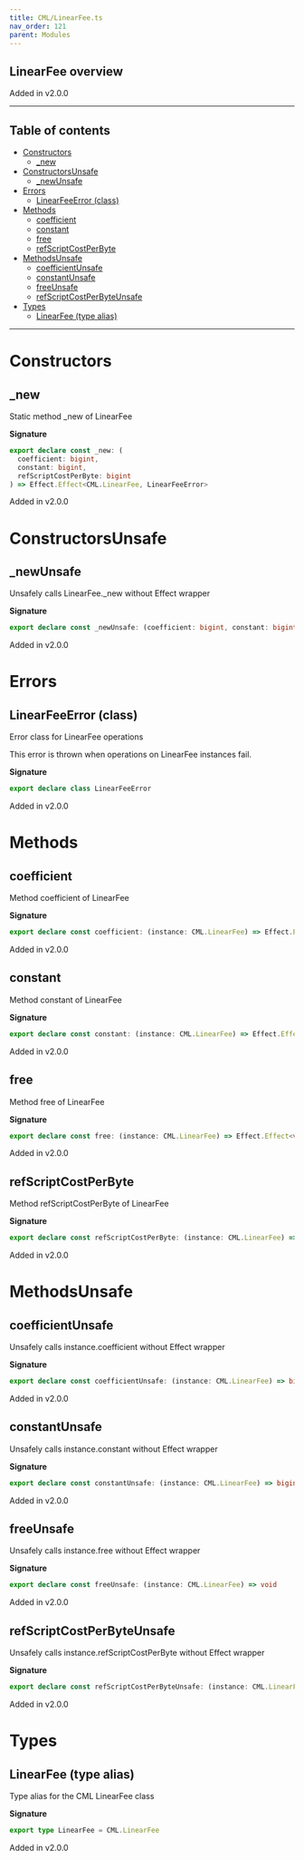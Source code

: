 ```yaml
---
title: CML/LinearFee.ts
nav_order: 121
parent: Modules
---
```


## LinearFee overview

Added in v2.0.0

---

<h2 class="text-delta">Table of contents</h2>

- [Constructors](#constructors)
  - [\_new](#_new)
- [ConstructorsUnsafe](#constructorsunsafe)
  - [\_newUnsafe](#_newunsafe)
- [Errors](#errors)
  - [LinearFeeError (class)](#linearfeeerror-class)
- [Methods](#methods)
  - [coefficient](#coefficient)
  - [constant](#constant)
  - [free](#free)
  - [refScriptCostPerByte](#refscriptcostperbyte)
- [MethodsUnsafe](#methodsunsafe)
  - [coefficientUnsafe](#coefficientunsafe)
  - [constantUnsafe](#constantunsafe)
  - [freeUnsafe](#freeunsafe)
  - [refScriptCostPerByteUnsafe](#refscriptcostperbyteunsafe)
- [Types](#types)
  - [LinearFee (type alias)](#linearfee-type-alias)

---

# Constructors

## \_new

Static method \_new of LinearFee

**Signature**

```ts
export declare const _new: (
  coefficient: bigint,
  constant: bigint,
  refScriptCostPerByte: bigint
) => Effect.Effect<CML.LinearFee, LinearFeeError>
```

Added in v2.0.0

# ConstructorsUnsafe

## \_newUnsafe

Unsafely calls LinearFee.\_new without Effect wrapper

**Signature**

```ts
export declare const _newUnsafe: (coefficient: bigint, constant: bigint, refScriptCostPerByte: bigint) => CML.LinearFee
```

Added in v2.0.0

# Errors

## LinearFeeError (class)

Error class for LinearFee operations

This error is thrown when operations on LinearFee instances fail.

**Signature**

```ts
export declare class LinearFeeError
```

Added in v2.0.0

# Methods

## coefficient

Method coefficient of LinearFee

**Signature**

```ts
export declare const coefficient: (instance: CML.LinearFee) => Effect.Effect<bigint, LinearFeeError>
```

Added in v2.0.0

## constant

Method constant of LinearFee

**Signature**

```ts
export declare const constant: (instance: CML.LinearFee) => Effect.Effect<bigint, LinearFeeError>
```

Added in v2.0.0

## free

Method free of LinearFee

**Signature**

```ts
export declare const free: (instance: CML.LinearFee) => Effect.Effect<void, LinearFeeError>
```

Added in v2.0.0

## refScriptCostPerByte

Method refScriptCostPerByte of LinearFee

**Signature**

```ts
export declare const refScriptCostPerByte: (instance: CML.LinearFee) => Effect.Effect<bigint, LinearFeeError>
```

Added in v2.0.0

# MethodsUnsafe

## coefficientUnsafe

Unsafely calls instance.coefficient without Effect wrapper

**Signature**

```ts
export declare const coefficientUnsafe: (instance: CML.LinearFee) => bigint
```

Added in v2.0.0

## constantUnsafe

Unsafely calls instance.constant without Effect wrapper

**Signature**

```ts
export declare const constantUnsafe: (instance: CML.LinearFee) => bigint
```

Added in v2.0.0

## freeUnsafe

Unsafely calls instance.free without Effect wrapper

**Signature**

```ts
export declare const freeUnsafe: (instance: CML.LinearFee) => void
```

Added in v2.0.0

## refScriptCostPerByteUnsafe

Unsafely calls instance.refScriptCostPerByte without Effect wrapper

**Signature**

```ts
export declare const refScriptCostPerByteUnsafe: (instance: CML.LinearFee) => bigint
```

Added in v2.0.0

# Types

## LinearFee (type alias)

Type alias for the CML LinearFee class

**Signature**

```ts
export type LinearFee = CML.LinearFee
```

Added in v2.0.0
